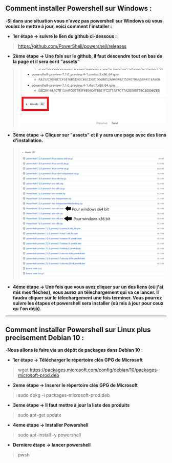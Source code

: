 ## Comment installer Powershell sur Windows :
-**Si dans une situation vous n'avez pas powershell sur Windows où vous voulez le mettre à jour, voici comment l'installer :**

- **1er étape -> suivre le lien du github ci-dessous :**
>https://github.com/PowerShell/powershell/releases
- **2ème étape -> Une fois sur le github, il faut descendre tout en bas de la page et il sera écrit "assets"**
>![](Images.md/SH.jpg.png)

- **3ème étape -> Cliquer sur "assets" et il y aura une page avec des liens d'installation.** 

>![](Images.md/inst.jpg.png) 

- **4ème étape -> Une fois que vous avez cliquer sur un des liens (où j'ai mis mes flêches), vous aurez un télechargement qui va ce lancer. Il faudra cliquer sur le télechargement une fois terminer. Vous pourrez suivre les étapes et powershell sera installer (où mis à jour pour ceux qu l'on déjà).**
 
---
## Comment installer Powershell sur Linux plus precisement Debian 10 :

-**Nous allons le faire via un dépôt de packages dans Debian 10** : 

- **1er étape -> Télécharger le répertoire clés GPG de Microsoft**
> wget https://packages.microsoft.com/config/debian/10/packages-microsoft-prod.deb

- **2eme étape -> Inserer le répertoire clés GPG de Microsoft**
>sudo dpkg -i packages-microsoft-prod.deb

- **3eme étape -> Il faut mettre à jour la liste des produits**
>sudo apt-get update

- **4eme étape -> Installer Powershell**
>sudo apt-install -y powershell

- **Dernière étape -> lancer powershell**
>pwsh 
